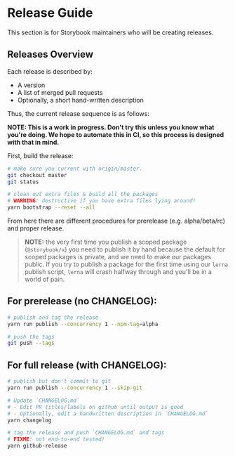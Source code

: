 # Release Guide

This section is for Storybook maintainers who will be creating releases.

## Releases Overview

Each release is described by:

-   A version
-   A list of merged pull requests
-   Optionally, a short hand-written description

Thus, the current release sequence is as follows:

**NOTE: This is a work in progress. Don't try this unless you know what you're doing. We hope to automate this in CI, so this process is designed with that in mind.**

First, build the release:

```sh
# make sure you current with origin/master.
git checkout master
git status

# clean out extra files & build all the packages
# WARNING: destructive if you have extra files lying around!
yarn bootstrap --reset --all
```

From here there are different procedures for prerelease (e.g. alpha/beta/rc) and proper release.

> **NOTE:** the very first time you publish a scoped package (`@storybook/x`) you need to publish it by hand because the default for scoped packages is private, and we need to make our packages public. If you try to publish a package for the first time using our `lerna` publish script, `lerna` will crash halfway through and you'll be in a world of pain.

## For prerelease (no CHANGELOG):

```sh
# publish and tag the release
yarn run publish --concurrency 1 --npm-tag=alpha

# push the tags
git push --tags
```

## For full release (with CHANGELOG):

```sh
# publish but don't commit to git
yarn run publish --concurrency 1 --skip-git

# Update `CHANGELOG.md`
# - Edit PR titles/labels on github until output is good
# - Optionally, edit a handwritten description in `CHANGELOG.md`
yarn changelog

# tag the release and push `CHANGELOG.md` and tags
# FIXME: not end-to-end tested!
yarn github-release
```
